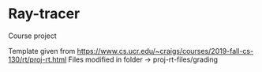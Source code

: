 # Ray-tracer
Course project

Template given from https://www.cs.ucr.edu/~craigs/courses/2019-fall-cs-130/rt/proj-rt.html
Files modified in folder -> proj-rt-files/grading
